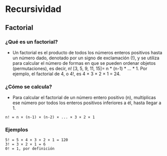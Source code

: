 # Recursividad

## Factorial
### ¿Qué es un factorial?
- Un factorial es el producto de todos los números enteros positivos hasta un número dado, denotado por un signo de exclamación (!), y se utiliza para calcular el número de formas en que se pueden ordenar objetos (permutaciones), es decir, n! [3, 5, 9, 11, 15]= n * (n-1) * ... * 1. Por ejemplo, el factorial de 4, o 4!, es 4 × 3 × 2 × 1 = 24. 
### ¿Cómo se calcula?
- Para calcular el factorial de un número entero positivo (n), multiplicas ese número por todos los enteros positivos inferiores a él, hasta llegar a 1.
```
n! = n × (n-1) × (n-2) × ... × 3 × 2 × 1
```
### Ejemplos 
```
5! = 5 × 4 × 3 × 2 × 1 = 120
3! = 3 × 2 × 1 = 6
0! = 1, por definición
```
